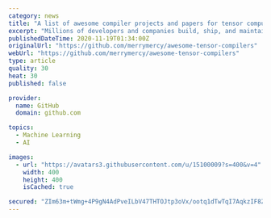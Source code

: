 ```yaml
---
category: news
title: "A list of awesome compiler projects and papers for tensor computation and deep learning."
excerpt: "Millions of developers and companies build, ship, and maintain their software on GitHub — the largest and most advanced development platform in the world."
publishedDateTime: 2020-11-19T01:34:00Z
originalUrl: "https://github.com/merrymercy/awesome-tensor-compilers"
webUrl: "https://github.com/merrymercy/awesome-tensor-compilers"
type: article
quality: 30
heat: 30
published: false

provider:
  name: GitHub
  domain: github.com

topics:
  - Machine Learning
  - AI

images:
  - url: "https://avatars3.githubusercontent.com/u/15100009?s=400&v=4"
    width: 400
    height: 400
    isCached: true

secured: "ZIm63m+tWmg+4P9gN4AdPveILbV47THTOJtp3oVx/ootq1dTwTqI7AqkzIF8ZU3SXRPpNi1bz+s/wP205ZEF3GP9pzEhNU2JTOqnjCFG/mifu7UM/4jH6fVQjm6YgSYIoiKpRRb5S/WXgdMXpR+zv0xIZzVhJSeAg0GNDmpysZarKHvxgtZ/UjbnP0VCFIECtQVQYIvBqvm6seEYISlb+rIfQLrwOszaFPgBckE+WhSremip7nWQx3FEBZGRDcaA9uGVXUM/BXgELCXUgTjf4JCAxJCmu84eJ85dV7mHetPLHpcpoUHixcknpgcgqIOyHtIHPNMTqbzZ2M3hC13Qdl/SgQvIqdhC29sB6W7qqak=;VEDfiO62A5G1sCj7m0GnwQ=="
---
```


